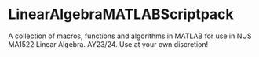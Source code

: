 # LinearAlgebraMATLABScriptpack
A collection of macros, functions and algorithms in MATLAB for use in NUS MA1522 Linear Algebra. AY23/24. Use at your own discretion!

